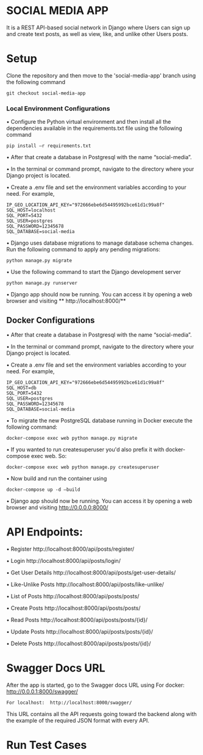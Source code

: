 # SOCIAL MEDIA APP
It is a REST API-based social network in Django where Users can sign up and create text posts, as well as view, like, and unlike other Users posts.

# Setup
Clone the repository and then move to the 'social-media-app' branch using the following command

	git checkout social-media-app

### Local Environment Configurations
•	Configure the Python virtual environment and then install all the dependencies available in the requirements.txt file using the following command

	pip install –r requirements.txt

•	After that create a database in Postgresql with the name “social-media”. 

•	In the terminal or command prompt, navigate to the directory where your Django project is located.

•	Create a .env file and set the environment variables according to your need. For example,

	IP_GEO_LOCATION_API_KEY="972666ebe6d54495992bce61d1c99a8f"
	SQL_HOST=localhost
	SQL_PORT=5432
	SQL_USER=postgres
	SQL_PASSWORD=12345678
	SQL_DATABASE=social-media

•	Django uses database migrations to manage database schema changes. Run the following command to apply any pending migrations:

	python manage.py migrate

•	Use the following command to start the Django development server

	python manage.py runserver

•	Django app should now be running. You can access it by opening a web browser and visiting ** http://localhost:8000/**



## Docker Configurations
•	After that create a database in Postgresql with the name “social-media”. 

•	In the terminal or command prompt, navigate to the directory where your Django project is located.

•	Create a .env file and set the environment variables according to your need. For example,

	IP_GEO_LOCATION_API_KEY="972666ebe6d54495992bce61d1c99a8f"
	SQL_HOST=db
	SQL_PORT=5432
	SQL_USER=postgres
	SQL_PASSWORD=12345678
	SQL_DATABASE=social-media

•	To migrate the new PostgreSQL database running in Docker execute the following command:

	docker-compose exec web python manage.py migrate

•	If you wanted to run createsuperuser you'd also prefix it with docker-compose exec web. So:

	docker-compose exec web python manage.py createsuperuser

•	Now build and run the container using

	docker-compose up -d –build

•	Django app should now be running. You can access it by opening a web browser and visiting http://0.0.0.0:8000/



# API Endpoints:
•	Register
	http://localhost:8000/api/posts/register/

•	Login 
	http://localhost:8000/api/posts/login/

•	Get User Details
	http://localhost:8000/api/posts/get-user-details/

•	Like-Unlike Posts
        http://localhost:8000/api/posts/like-unlike/

•	List of Posts
	http://localhost:8000/api/posts/posts/

•	Create Posts
	http://localhost:8000/api/posts/posts/

•	Read Posts
	http://localhost:8000/api/posts/posts/{id}/
	
•	Update Posts
	http://localhost:8000/api/posts/posts/{id}/

•	Delete Posts
	http://localhost:8000/api/posts/posts/{id}/


# Swagger Docs URL
After the app is started, go to the Swagger docs URL using
	For docker:	http://0.0.0.1:8000/swagger/

	For localhost:	http://localhost:8000/swagger/

This URL contains all the API requests going toward the backend along with the example of the required JSON format with every API.

# Run Test Cases
